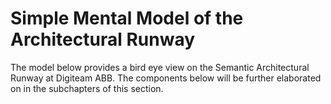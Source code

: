 # Simple Mental Model of the Architectural Runway

The model below provides a bird eye view on the Semantic Architectural Runway at Digiteam ABB. The components below will be further elaborated on in the subchapters of this section.

<figure><img src="../../.gitbook/assets/Scherm­afbeelding 2023-11-06 om 18.53.40.png" alt=""><figcaption></figcaption></figure>
